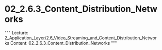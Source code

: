 # 02_2.6.3_Content_Distribution_Networks

"""
Lecture: 2_Application_Layer/2.6_Video_Streaming_and_Content_Distribution_Networks
Content: 02_2.6.3_Content_Distribution_Networks
"""

